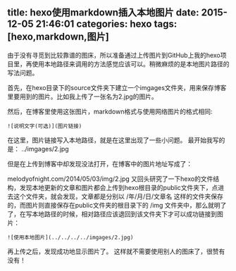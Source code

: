 title: hexo使用markdown插入本地图片
date: 2015-12-05 21:46:01
categories: hexo
tags: [hexo,markdown,图片]
---
由于没有寻觅到比较靠谱的图床，所以准备通过上传图片到GitHub上我的hexo项目里，再使用本地路径来调用的方法感觉应该可以。稍微麻烦的是本地图片路径的写法问题。

首先，在hexo目录下的source文件夹下建立一个imgages文件夹，用来保存博客里要用到的图片。比如我上传了一张名为2.jpg的图片。
<!-- more -->
然后，在博客里使用这张图片，markdown格式与使用网络图片的格式相同:

    ![说明文字(可选)](图片链接)
在这里，图片链接写入本地路径，就是在这里出现了一些小问题。
最开始我写的是：
../imgages/2.jpg

但是在上传到博客中却发现没法打开，在博客中的图片地址写成了：

melodyofnight.com/2014/05/03/img/2.jpg
又回头研究了一下hexo的文件结构，发现本地更新的文章和图片都会上传到hexo根目录的public文件夹下，点进去这个文件夹，就会发现，文章都是分别以 /年/月/日/文章名 这样的文件夹保存的，而图片则直接保存在public文件夹的根目录下的 /img 文件夹中，那么就明了了，在写本地路径的时候，相对路径应该退回到该文件夹下才可以成功链接到图片：

    ![使用本地图片](../../../../imgages/2.jpg)
再上传之后，发现成功地显示图片了。
这样就不需要使用别人的图床了，很赞有没有！